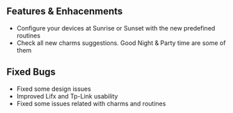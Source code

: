 ## Features & Enhacenments

* Configure your devices at Sunrise or Sunset with the new predefined routines
* Check all new charms suggestions. Good Night & Party time are some of them

## Fixed Bugs

* Fixed some design issues
* Improved Lifx and Tp-Link usability
* Fixed some issues related with charms and routines

